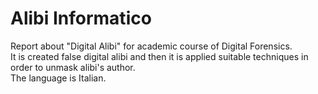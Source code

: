 # Alibi Informatico
Report about "Digital Alibi" for academic course of Digital Forensics.  
It is created false digital alibi and then it is applied suitable techniques in order to unmask alibi's author.  
The language is Italian.  
